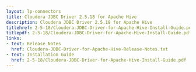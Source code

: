 ```yaml
---
layout: lp-connectors
title: Cloudera JDBC Driver 2.5.18 for Apache Hive
description: Cloudera JDBC Driver 2.5.18 for Apache Hive
titlehref: 2-5-18/Cloudera-JDBC-Driver-for-Apache-Hive-Install-Guide.pdf
titlepdf: 2-5-18/Cloudera-JDBC-Driver-for-Apache-Hive-Install-Guide.pdf
links:
- text: Release Notes
  href: Cloudera-JDBC-Driver-for-Apache-Hive-Release-Notes.txt
- text: Installation Guide
  href: 2-5-18/Cloudera-JDBC-Driver-for-Apache-Hive-Install-Guide.pdf
---
```

